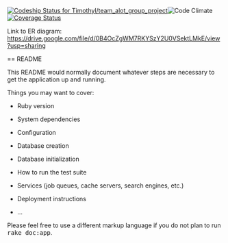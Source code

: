 
[ ![Codeship Status for Timothyl/team_alot_group_project](https://codeship.com/projects/13d1a7d0-42b5-0133-0230-0a794f3732af/status?branch=master)](https://codeship.com/projects/103854)![Code Climate](https://codeclimate.com/github/Timothyl/team_alot_group_project.png) [![Coverage Status](https://coveralls.io/repos/Timothyl/team_alot_group_project/badge.svg?branch=master&service=github)](https://coveralls.io/github/Timothyl/team_alot_group_project?branch=master)


Link to ER diagram:
https://drive.google.com/file/d/0B4OcZgWM7RKYSzY2U0VSektLMkE/view?usp=sharing


== README

This README would normally document whatever steps are necessary to get the
application up and running.

Things you may want to cover:

* Ruby version

* System dependencies

* Configuration

* Database creation

* Database initialization

* How to run the test suite

* Services (job queues, cache servers, search engines, etc.)

* Deployment instructions

* ...


Please feel free to use a different markup language if you do not plan to run
<tt>rake doc:app</tt>.
